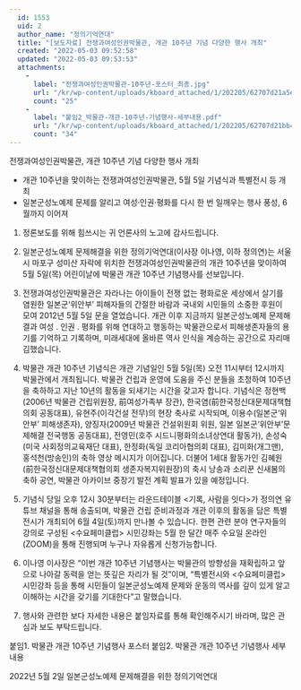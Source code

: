 ```yaml
---
  id: 1553
  uid: 2
  author_name: "정의기억연대"
  title: "[보도자료] 전쟁과여성인권박물관, 개관 10주년 기념 다양한 행사 개최"
  created: "2022-05-03 09:52:58"
  updated: "2022-05-03 09:53:53"
  attachments: 
    - 
      label: "전쟁과여성인권박물관-10주년-포스터_최종.jpg"
      url: "/kr/wp-content/uploads/kboard_attached/1/202205/62707d21a5e183951361.jpg"
      count: "25"
    - 
      label: "붙임2_박물관-개관-10주년-기념행사-세부내용.pdf"
      url: "/kr/wp-content/uploads/kboard_attached/1/202205/62707d21bb41e5887030.pdf"
      count: "34"
---
```

전쟁과여성인권박물관, 개관 10주년 기념 다양한 행사 개최

 - 개관 10주년을 맞이하는 전쟁과여성인권박물관, 5월 5일 기념식과 특별전시 등 개최
 - 일본군성노예제 문제를 알리고 여성·인권·평화를 다시 한 번 일깨우는 행사 풍성, 6월까지 이어져


1. 정론보도를 위해 힘쓰시는 귀 언론사의 노고에 감사드립니다. 

2. 일본군성노예제 문제해결을 위한 정의기억연대(이사장 이나영, 이하 정의연)는 서울시 마포구 성미산 자락에 위치한 전쟁과여성인권박물관의 개관 10주년을 맞이하여 5월 5일(목) 어린이날에 박물관 개관 10주년 기념행사를 선보입니다. 

3. 전쟁과여성인권박물관은 자라나는 아이들이 전쟁 없는 평화로운 세상에서 살기를 염원한 일본군‘위안부’ 피해자들의 간절한 바람과 국내외 시민들의 소중한 후원이 모여 2012년 5월 5일 문을 열었습니다. 개관 이후 지금까지 일본군성노예제 문제해결과 여성 ․ 인권 ․ 평화를 위해 연대하고 행동하는 박물관으로서 피해생존자들의 용기를 기억하고 기록하며, 미래세대에 올바른 역사 인식을 계승하는 공간으로 자리매김했습니다.

 4. 박물관 개관 10주년 기념식은 개관 기념일인 5월 5일(목) 오전 11시부터 12시까지 박물관에서 개최됩니다. 박물관 건립과 운영에 도움을 주신 분들을 초청하여 10주년을 축하하고 지난 10년의 활동을 되새기는 시간을 갖고자 합니다. 기념식은 정현백(2006년 박물관 건립위원장, 前여성가족부 장관), 한국염(前한국정신대문제대책협의회 공동대표), 유현주(이각건설 전무)의 현장 축사로 시작되며, 이용수(일본군‘위안부’ 피해생존자), 양징자(2009년 박물관 건설위원회 위원, 일본 일본군‘위안부’문제해결 전국행동 공동대표), 전영민(호주 시드니평화의소녀상연대 활동가), 손성숙(미국 사회정의교육재단 대표), 한정화(독일 코리아협의회 대표), 김미화(개그맨), 홍석천(방송인)의 축하 영상 메시지가 이어집니다. 더불어 1세대 활동가인 김혜원(前한국정신대문제대책협의회 생존자복지위원장)의 축시 낭송과 소리꾼 신새봄의 축하 공연, 박물관 아카이브 중장기 발전 계획 발표가 있을 예정입니다. 

5. 기념식 당일 오후 12시 30분부터는 라운드테이블 <기록, 사람을 잇다>가 정의연 유튜브 채널을 통해 송출되며, 박물관 건립 준비과정과 개관 이후의 활동을 담은 특별전시가 개최되어 6월 4일(토)까지 만나볼 수 있습니다. 한편 관련 분야 연구자들의 강의로 구성된 <수요페미클럽> 시민강좌는 5월 한 달간 매주 수요일 온라인(ZOOM)을 통해 진행되며 누구나 자유롭게 신청가능합니다. 

6. 이나영 이사장은 “이번 개관 10주년 기념행사는 박물관의 방향성을 재확립하고 앞으로 나아갈 동력을 얻는 뜻깊은 자리가 될 것”이며, “특별전시와 <수요페미클럽> 시민강좌 등을 통해 시민들이 일본군성노예제 문제와 운동의 역사를 깊이 있게 알고 이해하는 시간을 갖기를 기대한다”고 말했습니다. 

7. 행사와 관련한 보다 자세한 내용은 붙임자료를 통해 확인해주시기 바라며, 많은 관심과 보도 부탁드립니다. 


붙임1. 박물관 개관 10주년 기념행사 포스터
붙임2. 박물관 개관 10주년 기념행사 세부내용


2022년 5월 2일
일본군성노예제 문제해결을 위한 정의기억연대